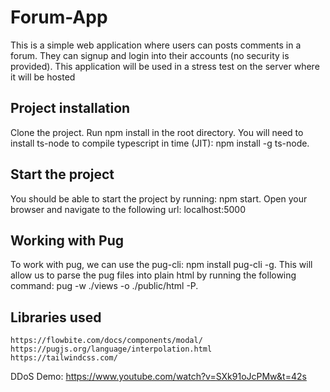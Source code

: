 # Forum-App
This is a simple web application where users can posts comments in a forum. They can signup and login into their accounts (no security is provided). This application will be used in a stress test on the server where it will be hosted

## Project installation
Clone the project. Run npm install in the root directory. You will need to install ts-node to compile typescript in time (JIT): npm install -g ts-node. 

## Start the project
You should be able to start the project by running: npm start. Open your browser and navigate to the following url: localhost:5000

## Working with Pug
To work with pug, we can use the pug-cli: npm install pug-cli -g. This will allow us to parse the pug files into plain html by running the following command: pug -w ./views -o ./public/html -P.

## Libraries used
```
https://flowbite.com/docs/components/modal/
https://pugjs.org/language/interpolation.html
https://tailwindcss.com/
```

DDoS Demo: https://www.youtube.com/watch?v=SXk91oJcPMw&t=42s
